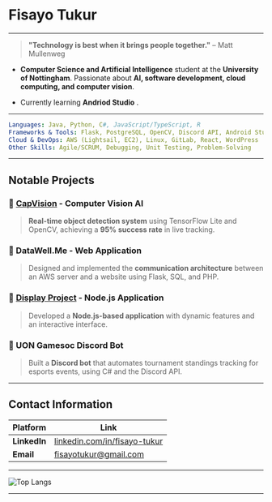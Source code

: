 # Fisayo Tukur

---

> **"Technology is best when it brings people together."** – Matt Mullenweg

- **Computer Science and Artificial Intelligence** student at the **University of Nottingham**. Passionate about **AI, software development, cloud computing, and computer vision**.

- Currently learning **Andriod Studio** .
---



```yaml
Languages: Java, Python, C#, JavaScript/TypeScript, R
Frameworks & Tools: Flask, PostgreSQL, OpenCV, Discord API, Android Studio
Cloud & DevOps: AWS (Lightsail, EC2), Linux, GitLab, React, WordPress
Other Skills: Agile/SCRUM, Debugging, Unit Testing, Problem-Solving
```

---

## Notable Projects

### 🔹 [CapVision](https://github.com/F1zzy/CapVison) - **Computer Vision AI**
> **Real-time object detection system** using TensorFlow Lite and OpenCV, achieving a **95% success rate** in live tracking.

### 🔹 DataWell.Me - **Web Application**
> Designed and implemented the **communication architecture** between an AWS server and a website using Flask, SQL, and PHP.

### 🔹 [Display Project](https://github.com/F1zzy/DisplayProject) - **Node.js Application**
> Developed a **Node.js-based application** with dynamic features and an interactive interface.

### 🔹 UON Gamesoc Discord Bot
> Built a **Discord bot** that automates tournament standings tracking for esports events, using C# and the Discord API.

---

## Contact Information 

| Platform   | Link |
|------------|----------------------------------------------------------------|
| **LinkedIn** | [linkedin.com/in/fisayo-tukur](https://www.linkedin.com/in/fisayo-tukur) |
| **Email**    | [fisayotukur@gmail.com](mailto:fisayotukur@gmail.com) |

---

![Top Langs](https://github-readme-stats.vercel.app/api/top-langs/?username=F1zzy&layout=compact&theme=nord)

---

